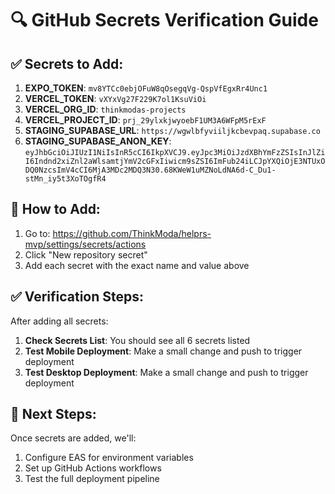 # 🔍 GitHub Secrets Verification Guide

## **✅ Secrets to Add:**

1. **EXPO_TOKEN**: `mv8YTCc0ebjOFuW8qOsegqVg-QspVfEgxRr4Unc1`
2. **VERCEL_TOKEN**: `vXYxVg27F229K7ol1KsuViOi`
3. **VERCEL_ORG_ID**: `thinkmodas-projects`
4. **VERCEL_PROJECT_ID**: `prj_29ylxkjwyoebF1UM3A6WFpM5rExF`
5. **STAGING_SUPABASE_URL**: `https://wgwlbfyviiljkcbevpaq.supabase.co`
6. **STAGING_SUPABASE_ANON_KEY**: `eyJhbGciOiJIUzI1NiIsInR5cCI6IkpXVCJ9.eyJpc3MiOiJzdXBhYmFzZSIsInJlZiI6Indnd2xiZnl2aWlsamtjYmV2cGFxIiwicm9sZSI6ImFub24iLCJpYXQiOjE3NTUxODQ0NzcsImV4cCI6MjA3MDc2MDQ3N30.68KWeW1uMZNoLdNA6d-C_Du1-stMn_iy5t3XoTOgfR4`

## **🔧 How to Add:**

1. Go to: https://github.com/ThinkModa/helprs-mvp/settings/secrets/actions
2. Click "New repository secret"
3. Add each secret with the exact name and value above

## **✅ Verification Steps:**

After adding all secrets:

1. **Check Secrets List**: You should see all 6 secrets listed
2. **Test Mobile Deployment**: Make a small change and push to trigger deployment
3. **Test Desktop Deployment**: Make a small change and push to trigger deployment

## **🚀 Next Steps:**

Once secrets are added, we'll:
1. Configure EAS for environment variables
2. Set up GitHub Actions workflows
3. Test the full deployment pipeline
